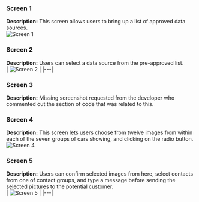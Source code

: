 ### Screen 1  
**Description:** This screen allows users to bring up a list of approved data sources.  
![Screen 1](https://github.com/user-attachments/assets/752c8659-e666-4274-84e8-37a2bc432031)  

### Screen 2 
**Description:** Users can select a data source from the pre-approved list.  
| ![Screen 2](https://github.com/user-attachments/assets/ff5b5c5a-da9d-4739-97e5-5e2772eebd02) |
|---|

### Screen 3
**Description:** Missing screenshot requested from the developer who commented out the section of code that was related to this.

### Screen 4 
**Description:** This screen lets users choose from twelve images from within each of the seven groups of cars showing, and clicking on the radio button.  
![Screen 4](https://github.com/user-attachments/assets/7998fadc-6858-468c-884c-f73c7e0d7ada)

### Screen 5 
**Description:** Users can confirm selected images from here, select contacts from one of contact groups, and type a message before sending the selected pictures to the potential customer.  
| ![Screen 5](https://github.com/user-attachments/assets/9ea7e461-b105-42f6-a2de-b2cf5ae3241b) |
|---|
